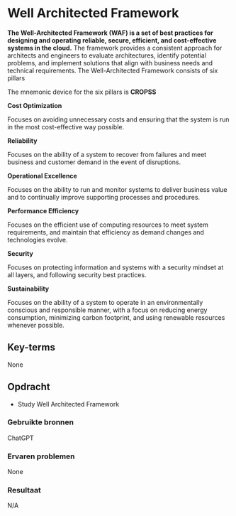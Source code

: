 # Well Architected Framework
**The Well-Architected Framework (WAF) is a set of best practices for designing and operating reliable, secure, efficient, and cost-effective systems in the cloud.** The framework provides a consistent approach for architects and engineers to evaluate architectures, identify potential problems, and implement solutions that align with business needs and technical requirements. The Well-Architected Framework consists of six pillars

The mnemonic device for the six pillars is **CROPSS**

**Cost Optimization**

Focuses on avoiding unnecessary costs and ensuring that the system is run in the most cost-effective way possible.

**Reliability**

Focuses on the ability of a system to recover from failures and meet business and customer demand in the event of disruptions.

**Operational Excellence**

Focuses on the ability to run and monitor systems to deliver business value and to continually improve supporting processes and procedures.

**Performance Efficiency**

Focuses on the efficient use of computing resources to meet system requirements, and maintain that efficiency as demand changes and technologies evolve.

**Security**

Focuses on protecting information and systems with a security mindset at all layers, and following security best practices.

**Sustainability**

Focuses on the ability of a system to operate in an environmentally conscious and responsible manner, with a focus on reducing energy consumption, minimizing carbon footprint, and using renewable resources whenever possible.


## Key-terms
None

## Opdracht
- Study Well Architected Framework
### Gebruikte bronnen
ChatGPT

### Ervaren problemen
None

### Resultaat
N/A
